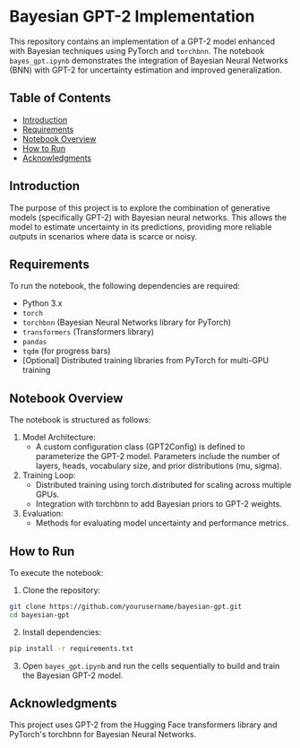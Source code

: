 # Bayesian GPT-2 Implementation

This repository contains an implementation of a GPT-2 model enhanced with Bayesian techniques using PyTorch and `torchbnn`. The notebook `bayes_gpt.ipynb` demonstrates the integration of Bayesian Neural Networks (BNN) with GPT-2 for uncertainty estimation and improved generalization.

## Table of Contents

- [Introduction](#introduction)
- [Requirements](#requirements)
- [Notebook Overview](#notebook-overview)
- [How to Run](#how-to-run)
- [Acknowledgments](#acknowledgments)

## Introduction

The purpose of this project is to explore the combination of generative models (specifically GPT-2) with Bayesian neural networks. This allows the model to estimate uncertainty in its predictions, providing more reliable outputs in scenarios where data is scarce or noisy.

## Requirements

To run the notebook, the following dependencies are required:

- Python 3.x
- `torch`
- `torchbnn` (Bayesian Neural Networks library for PyTorch)
- `transformers` (Transformers library)
- `pandas`
- `tqdm` (for progress bars)
- [Optional] Distributed training libraries from PyTorch for multi-GPU training

## Notebook Overview
The notebook is structured as follows:
1. Model Architecture:
   - A custom configuration class (GPT2Config) is defined to parameterize the GPT-2 model. Parameters include the number of layers, heads, vocabulary size, and prior distributions (mu, sigma).
2. Training Loop:
   - Distributed training using torch.distributed for scaling across multiple GPUs.
   - Integration with torchbnn to add Bayesian priors to GPT-2 weights.
3. Evaluation:
   - Methods for evaluating model uncertainty and performance metrics.

## How to Run
To execute the notebook:
1. Clone the repository:
```bash
git clone https://github.com/yourusername/bayesian-gpt.git
cd bayesian-gpt
```
2. Install dependencies:
```bash
pip install -r requirements.txt
```
3. Open `bayes_gpt.ipynb` and run the cells sequentially to build and train the Bayesian GPT-2 model.

## Acknowledgments
This project uses GPT-2 from the Hugging Face transformers library and PyTorch's torchbnn for Bayesian Neural Networks.
